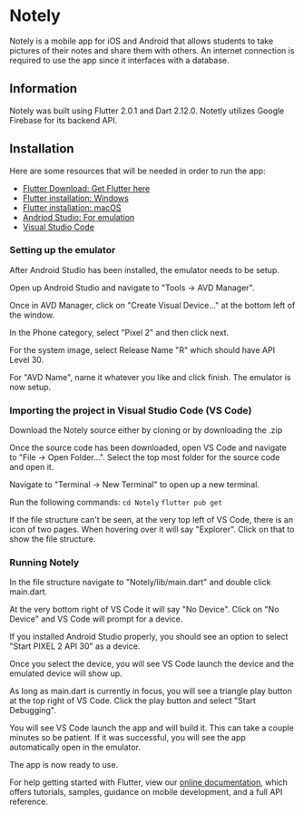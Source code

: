 # Notely

Notely is a mobile app for iOS and Android that allows students to take pictures of their notes and share them with others. An internet connection is required to use the app since it interfaces with a database.


## Information

Notely was built using Flutter 2.0.1 and Dart 2.12.0.
Notetly utilizes Google Firebase for its backend API.

## Installation

Here are some resources that will be needed in order to run the app:

- [Flutter Download: Get Flutter here](https://flutter.dev/docs/get-started/install)
- [Flutter installation: Windows](https://flutter.dev/docs/get-started/install/windows)
- [Flutter installation: macOS](https://flutter.dev/docs/get-started/install/macos)
- [Andriod Studio: For emulation](https://developer.android.com/studio)
- [Visual Studio Code](https://code.visualstudio.com/)

### Setting up the emulator

After Android Studio has been installed, the emulator needs to be setup.

Open up Android Studio and navigate to "Tools -> AVD Manager".

Once in AVD Manager, click on "Create Visual Device..." at the bottom left of the window.

In the Phone category, select "Pixel 2" and then click next.

For the system image, select Release Name "R" which should have API Level 30.

For "AVD Name", name it whatever you like and click finish. The emulator is now setup.

### Importing the project in Visual Studio Code (VS Code)

Download the Notely source either by cloning or by downloading the .zip

Once the source code has been downloaded, open VS Code and navigate to "File -> Open Folder...". Select the top most folder for the source code and open it.

Navigate to "Terminal -> New Terminal" to open up a new terminal.

Run the following commands:
`cd Notely`
`flutter pub get`

If the file structure can't be seen, at the very top left of VS Code, there is an icon of two pages. When hovering over it will say "Explorer". Click on that to show the file structure.

### Running Notely

In the file structure navigate to "Notely/lib/main.dart" and double click main.dart.

At the very bottom right of VS Code it will say "No Device". Click on "No Device" and VS Code will prompt for a device.

If you installed Android Studio properly, you should see an option to select "Start PIXEL 2 API 30" as a device.

Once you select the device, you will see VS Code launch the device and the emulated device will show up.

As long as main.dart is currently in focus, you will see a triangle play button at the top right of VS Code. Click the play button and select "Start Debugging".

You will see VS Code launch the app and will build it. This can take a couple minutes so be patient. If it was successful, you will see the app automatically open in the emulator.

The app is now ready to use. 


For help getting started with Flutter, view our
[online documentation](https://flutter.dev/docs), which offers tutorials,
samples, guidance on mobile development, and a full API reference.
